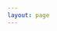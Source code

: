```yaml
---
layout: page
---
```

<ThemeDetail/>

<script setup>
import ThemeDetail from '../core/components/ThemeDetail.vue'
</script>